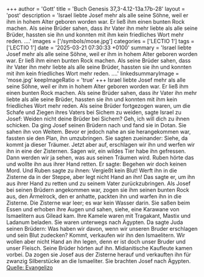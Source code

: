 +++
author = 'Gott'
title = 'Buch Genesis 37,3-4.12-13a.17b-28'
layout = 'post'
description = 'Israel liebte Josef mehr als alle seine Söhne, weil er ihm in hohem Alter geboren worden war. Er ließ ihm einen bunten Rock machen. Als seine Brüder sahen, dass ihr Vater ihn mehr liebte als alle seine Brüder, hassten sie ihn und konnten mit ihm kein friedliches Wort mehr reden. ....'
images = ['/symbols/mose.jpg']
categories = ['LECTIO 1']
tags = ['LECTIO 1']
date = '2025-03-21 07:30:33 +0100'
summary = 'Israel liebte Josef mehr als alle seine Söhne, weil er ihm in hohem Alter geboren worden war. Er ließ ihm einen bunten Rock machen. Als seine Brüder sahen, dass ihr Vater ihn mehr liebte als alle seine Brüder, hassten sie ihn und konnten mit ihm kein friedliches Wort mehr reden. ....'
linkedsummaryImage = 'mose.jpg'
keepImageRatio = 'true'
+++
Israel liebte Josef mehr als alle seine Söhne, weil er ihm in hohem Alter geboren worden war. Er ließ ihm einen bunten Rock machen.
Als seine Brüder sahen, dass ihr Vater ihn mehr liebte als alle seine Brüder, hassten sie ihn und konnten mit ihm kein friedliches Wort mehr reden.
Als seine Brüder fortgezogen waren, um die Schafe und Ziegen ihres Vaters bei Sichem zu weiden,
sagte Israel zu Josef: Weiden nicht deine Brüder bei Sichem? Geh, ich will dich zu ihnen schicken.<!--more-->
Da ging Josef seinen Brüdern nach und fand sie in Dotan.
Sie sahen ihn von Weitem. Bevor er jedoch nahe an sie herangekommen war, fassten sie den Plan, ihn umzubringen.
Sie sagten zueinander: Siehe, da kommt ja dieser Träumer.
Jetzt aber auf, erschlagen wir ihn und werfen wir ihn in eine der Zisternen. Sagen wir, ein wildes Tier habe ihn gefressen. Dann werden wir ja sehen, was aus seinen Träumen wird.
Ruben hörte das und wollte ihn aus ihrer Hand retten. Er sagte: Begehen wir doch keinen Mord.
Und Ruben sagte zu ihnen: Vergießt kein Blut! Werft ihn in die Zisterne da in der Steppe, aber legt nicht Hand an ihn! Das sagte er, um ihn aus ihrer Hand zu retten und zu seinem Vater zurückzubringen.
Als Josef bei seinen Brüdern angekommen war, zogen sie ihm seinen bunten Rock aus, den Ärmelrock, den er anhatte,
packten ihn und warfen ihn in die Zisterne. Die Zisterne war leer; es war kein Wasser darin.
Sie saßen beim Essen und erhoben ihre Augen und sahen, siehe, eine Karawane von Ismaelitern aus Gilead kam. Ihre Kamele waren mit Tragakant, Mastix und Ladanum beladen. Sie waren unterwegs nach Ägypten.
Da sagte Juda seinen Brüdern: Was haben wir davon, wenn wir unseren Bruder erschlagen und sein Blut zudecken?
Kommt, verkaufen wir ihn den Ismaelitern. Wir wollen aber nicht Hand an ihn legen, denn er ist doch unser Bruder und unser Fleisch. Seine Brüder hörten auf ihn.
Midianitische Kaufleute kamen vorbei. Da zogen sie Josef aus der Zisterne herauf und verkauften ihn für zwanzig Silberstücke an die Ismaeliter. Sie brachten Josef nach Ägypten.<br> [Quelle: Evangelizo](https://evangeliumtagfuertag.org/DE/gospel)